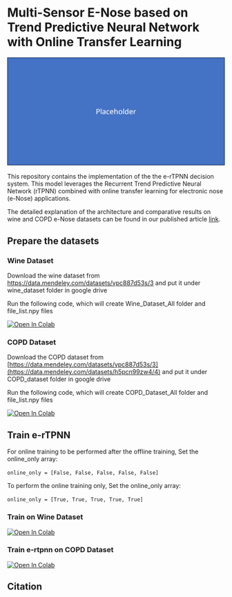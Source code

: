 # Multi-Sensor E-Nose based on Trend Predictive Neural Network with Online Transfer Learning
![Alt text](figures/e-rtpnn.png)

This repository contains the implementation of the the e-rTPNN decision system. This model leverages the Recurrent Trend Predictive Neural Network (rTPNN) combined with online transfer learning for electronic nose (e-Nose) applications.

The detailed explanation of the architecture and comparative results on wine and COPD e-Nose datasets can be found in our published article 
[link](link).

## Prepare the datasets
### Wine Dataset
Download the wine dataset from https://data.mendeley.com/datasets/vpc887d53s/3 and put it under wine_dataset folder in google drive

Run the following code, which will create Wine_Dataset_All folder and file_list.npy files

[![Open In Colab](https://colab.research.google.com/assets/colab-badge.svg)](https://colab.research.google.com/drive/12rwM16-W9wisFp0GtgZUDR4CVVdWLf_H?usp=sharing)

### COPD Dataset
Download the COPD dataset from [https://data.mendeley.com/datasets/vpc887d53s/3](https://data.mendeley.com/datasets/h5pcn99zw4/4) and put it under COPD_dataset folder in google drive

Run the following code, which will create COPD_Dataset_All folder and file_list.npy files

[![Open In Colab](https://colab.research.google.com/assets/colab-badge.svg)](https://colab.research.google.com/drive/1tJ-gwzBhwUCaw3vxui_xX_DjtJFDL2mZ?usp=sharing)

## Train e-rTPNN
For online training to be performed after the offline training, Set the online_only array:

`online_only = [False, False, False, False, False]`

To perform the online training only, Set the online_only array:

`online_only = [True, True, True, True, True]`

### Train on Wine Dataset
[![Open In Colab](https://colab.research.google.com/assets/colab-badge.svg)](https://colab.research.google.com/drive/1j29qxD0sQcV9sVq7zuBrtG4o2k_kJFz1?usp=sharing)

### Train e-rtpnn on COPD Dataset
[![Open In Colab](https://colab.research.google.com/assets/colab-badge.svg)](https://colab.research.google.com/drive/1Bikva_wEF_2qyhIpqVzfGwWw9986y08x?usp=sharing)

## Citation
```

```
